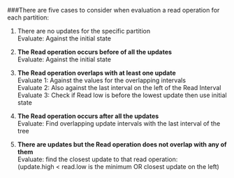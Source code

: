 ###There are five cases to consider when evaluation a read operation for each partition:

1.	 There are no updates for the specific partition </strong> <br>
Evaluate: Against the initial state <br>

2.	<strong> The Read operation occurs before of all the updates </strong> <br> 
Evaluate: Against the initial state <br>

3.	<strong> The Read operation overlaps with at least one update </strong> <br>
Evaluate 1: Against the values for the overlapping intervals <br>
Evaluate 2: Also against the last interval on the left of the Read Interval <br>
Evaluate 3: Check if Read low is before the lowest update then use initial state <br>

4.	<strong> The Read operation occurs after all the updates </strong> <br>
Evaluate: Find overlapping update intervals with the last interval of the tree <br>

5.	<strong> There are updates but the Read operation does not overlap with any of them </strong> <br>
Evaluate: find the closest update to that read operation: <br>
(update.high < read.low is the minimum OR closest update on the left) <br>
